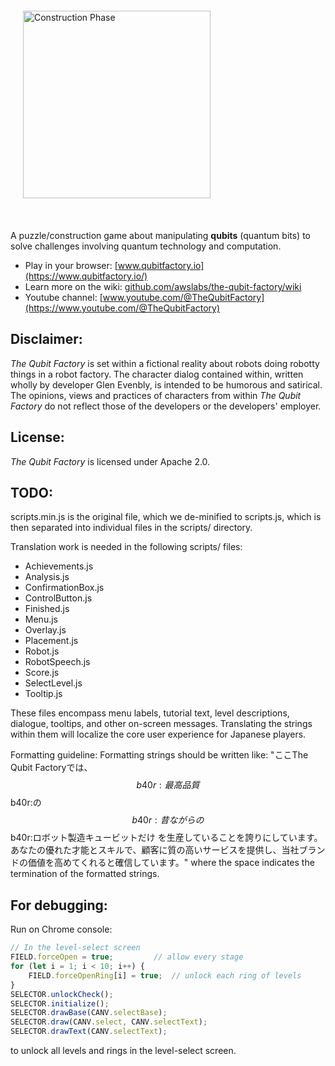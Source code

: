 <figure style="height: 300px; margin: 10px; padding: 10px">
<img src="images/QFlogotext.png" alt="Construction Phase" height="300" align="left">
</figure>
<br clear="left">

A puzzle/construction game about manipulating **qubits** (quantum bits) to solve challenges involving quantum technology and computation. 

* Play in your browser: [www.qubitfactory.io](https://www.qubitfactory.io/)
* Learn more on the wiki: [github.com/awslabs/the-qubit-factory/wiki](https://github.com/awslabs/the-qubit-factory/wiki)
* Youtube channel: [www.youtube.com/@TheQubitFactory](https://www.youtube.com/@TheQubitFactory)

## Disclaimer: 
_The Qubit Factory_ is set within a fictional reality about robots doing robotty things in a robot factory. The character dialog contained within, written wholly by developer Glen Evenbly, is intended to be humorous and satirical. The opinions, views and practices of characters from within _The Qubit Factory_ do not reflect those of the developers or the developers' employer. 

## License:
_The Qubit Factory_ is licensed under Apache 2.0.

## TODO:
scripts.min.js is the original file, which we de-minified to scripts.js, which is then separated into individual files in the scripts/ directory.

Translation work is needed in the following scripts/ files:

- Achievements.js
- Analysis.js
- ConfirmationBox.js
- ControlButton.js
- Finished.js
- Menu.js
- Overlay.js
- Placement.js
- Robot.js
- RobotSpeech.js
- Score.js
- SelectLevel.js
- Tooltip.js

These files encompass menu labels, tutorial text, level descriptions, dialogue, tooltips, and other on-screen messages. Translating the strings within them will localize the core user experience for Japanese players.

Formatting guideline: Formatting strings should be written like: "ここThe Qubit Factoryでは、 $$b40r:最高品質 $$b40r:の $$b40r:昔ながらの $$b40r:ロボット製造キュービットだけ を生産していることを誇りにしています。あなたの優れた才能とスキルで、顧客に質の高いサービスを提供し、当社ブランドの価値を高めてくれると確信しています。" where the space indicates the termination of the formatted strings. 

## For debugging:
Run on Chrome console:
```javascript
// In the level-select screen
FIELD.forceOpen = true;         // allow every stage
for (let i = 1; i < 10; i++) {
    FIELD.forceOpenRing[i] = true;  // unlock each ring of levels
}
SELECTOR.unlockCheck();
SELECTOR.initialize();
SELECTOR.drawBase(CANV.selectBase);
SELECTOR.draw(CANV.select, CANV.selectText);
SELECTOR.drawText(CANV.selectText);
```
to unlock all levels and rings in the level-select screen.